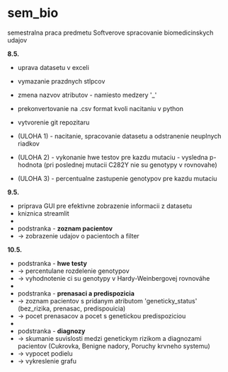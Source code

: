# sem_bio
semestralna praca predmetu Softverove spracovanie biomedicinskych udajov

**8.5.**
- uprava datasetu v exceli
- vymazanie prazdnych stlpcov
- zmena nazvov atributov - namiesto medzery '_'
- prekonvertovanie na .csv format kvoli nacitaniu v python
- vytvorenie git repozitaru

- (ULOHA 1) - nacitanie, spracovanie datasetu a odstranenie neuplnych riadkov
- (ULOHA 2) - vykonanie hwe testov pre kazdu mutaciu - vysledna p-hodnota (pri poslednej mutacii C282Y nie su genotypy v rovnovahe)
- (ULOHA 3) - percentualne zastupenie genotypov pre kazdu mutaciu

**9.5.**
- priprava GUI pre efektivne zobrazenie informacii z datasetu
- kniznica streamlit
-
- podstranka - **zoznam pacientov**
- -> zobrazenie udajov o pacientoch a filter

**10.5.**
- podstranka - **hwe testy**
- -> percentulane rozdelenie genotypov
- -> vyhodnotenie ci su genotypy v Hardy-Weinbergovej rovnováhe
-
- podstranka - **prenasaci a predispozicia**
- -> zoznam pacientov s pridanym atributom 'geneticky_status' (bez_rizika, prenasac, predispouicia)
- -> pocet prenasacov a pocet s genetickou predispoziciou
-
- podstranka - **diagnozy**
- -> skumanie suvislosti medzi genetickym rizikom a diagnozami pacientov (Cukrovka, Benigne nadory, Poruchy krvneho systemu)
- -> vypocet podielu
- -> vykreslenie grafu
